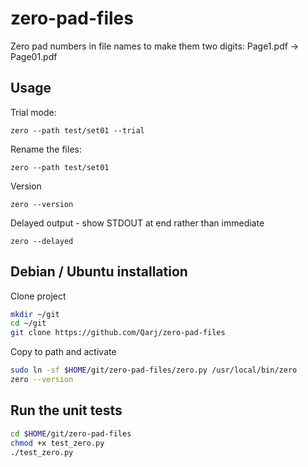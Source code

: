# zero-pad-files

Zero pad numbers in file names to make them two digits: Page1.pdf -> Page01.pdf

## Usage

Trial mode:

```
zero --path test/set01 --trial
```

Rename the files:

```
zero --path test/set01
```

Version

```
zero --version
```

Delayed output - show STDOUT at end rather than immediate

```
zero --delayed
```

## Debian / Ubuntu installation

Clone project

```sh
mkdir ~/git
cd ~/git
git clone https://github.com/Qarj/zero-pad-files
```

Copy to path and activate

```sh
sudo ln -sf $HOME/git/zero-pad-files/zero.py /usr/local/bin/zero
zero --version
```

## Run the unit tests

```sh
cd $HOME/git/zero-pad-files
chmod +x test_zero.py
./test_zero.py
```
